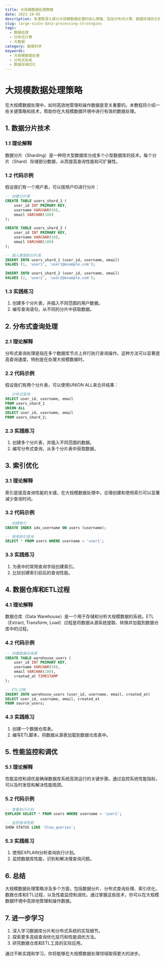 ```yaml
---
title: 大规模数据处理策略
date: 2023-10-05
description: 本课程深入探讨大规模数据处理的核心策略，包括分布式计算、数据存储优化和实时数据处理技术。
slug: large-scale-data-processing-strategies
tags:
  - 数据处理
  - 分布式计算
  - 大数据
category: 数据科学
keywords:
  - 大规模数据处理
  - 分布式系统
  - 数据存储优化
---
```


# 大规模数据处理策略

在大规模数据处理中，如何高效地管理和操作数据是至关重要的。本教程将介绍一些关键策略和技术，帮助你在大规模数据环境中进行有效的数据处理。

## 1. 数据分片技术

### 1.1 理论解释

数据分片（Sharding）是一种将大型数据库分成多个小型数据库的技术。每个分片（Shard）存储部分数据，从而提高查询性能和可扩展性。

### 1.2 代码示例

假设我们有一个用户表，可以按用户ID进行分片：

```sql
-- 创建分片表
CREATE TABLE users_shard_1 (
    user_id INT PRIMARY KEY,
    username VARCHAR(50),
    email VARCHAR(100)
);

CREATE TABLE users_shard_2 (
    user_id INT PRIMARY KEY,
    username VARCHAR(50),
    email VARCHAR(100)
);

-- 插入数据到分片表
INSERT INTO users_shard_1 (user_id, username, email)
VALUES (1, 'user1', 'user1@example.com');

INSERT INTO users_shard_2 (user_id, username, email)
VALUES (2, 'user2', 'user2@example.com');
```

### 1.3 实践练习

1. 创建多个分片表，并插入不同范围的用户数据。
2. 编写查询语句，从不同的分片中获取数据。

## 2. 分布式查询处理

### 2.1 理论解释

分布式查询处理是指在多个数据库节点上并行执行查询操作。这种方法可以显著提高查询速度，特别是在处理大规模数据时。

### 2.2 代码示例

假设我们有两个分片表，可以使用UNION ALL来合并结果：

```sql
-- 分布式查询
SELECT user_id, username, email
FROM users_shard_1
UNION ALL
SELECT user_id, username, email
FROM users_shard_2;
```

### 2.3 实践练习

1. 创建多个分片表，并插入不同范围的数据。
2. 编写分布式查询，从多个分片表中获取数据。

## 3. 索引优化

### 3.1 理论解释

索引是提高查询性能的关键。在大规模数据处理中，合理创建和使用索引可以显著减少查询时间。

### 3.2 代码示例

```sql
-- 创建索引
CREATE INDEX idx_username ON users (username);

-- 使用索引查询
SELECT * FROM users WHERE username = 'user1';
```

### 3.3 实践练习

1. 为表中的常用查询字段创建索引。
2. 比较创建索引前后的查询性能。

## 4. 数据仓库和ETL过程

### 4.1 理论解释

数据仓库（Data Warehouse）是一个用于存储和分析大规模数据的系统。ETL（Extract, Transform, Load）过程是将数据从源系统提取、转换并加载到数据仓库中的过程。

### 4.2 代码示例

```sql
-- 创建数据仓库表
CREATE TABLE warehouse_users (
    user_id INT PRIMARY KEY,
    username VARCHAR(50),
    email VARCHAR(100),
    created_at TIMESTAMP
);

-- ETL过程
INSERT INTO warehouse_users (user_id, username, email, created_at)
SELECT user_id, username, email, created_at
FROM source_users;
```

### 4.3 实践练习

1. 创建一个数据仓库表。
2. 编写ETL脚本，将数据从源表加载到数据仓库表中。

## 5. 性能监控和调优

### 5.1 理论解释

性能监控和调优是确保数据库系统高效运行的关键步骤。通过监控系统性能指标，可以及时发现和解决性能瓶颈。

### 5.2 代码示例

```sql
-- 查看执行计划
EXPLAIN SELECT * FROM users WHERE username = 'user1';

-- 监控查询性能
SHOW STATUS LIKE 'Slow_queries';
```

### 5.3 实践练习

1. 使用EXPLAIN分析查询执行计划。
2. 监控数据库性能，识别和解决慢查询问题。

## 6. 总结

大规模数据处理策略涉及多个方面，包括数据分片、分布式查询处理、索引优化、数据仓库和ETL过程，以及性能监控和调优。通过掌握这些技术，你可以在大规模数据环境中高效地管理和操作数据。

## 7. 进一步学习

1. 深入学习数据库分片和分布式系统的实现细节。
2. 探索更多高级查询优化技巧和性能调优方法。
3. 研究数据仓库和ETL工具的实际应用。

通过不断实践和学习，你将能够在大规模数据处理领域取得更大的进步。